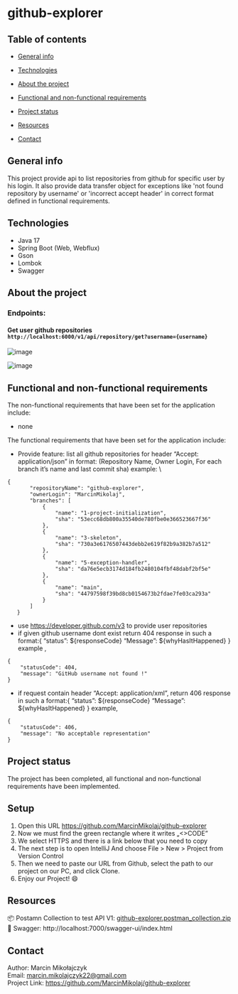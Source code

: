 # github-explorer

## Table of contents
- [General info](#general-info)
- [Technologies](#technologies)
- [About the project](#about-the-project)
  
- [Functional and non-functional requirements](#functional-and-non-functional-requirements)
- [Project status](#project-status)
- [Resources](#resources)
- [Contact](#contact)

## General info

This project provide api to list repositories from github for specific user by his login. It also provide data transfer object for exceptions like 'not found repository by username' or 'incorrect accept header' in correct format defined in functional requirements.

## Technologies
* Java 17
* Spring Boot (Web, Webflux)
* Gson
* Lombok
* Swagger

## About the project
### Endpoints:

#### Get user github repositories `http://localhost:6000/v1/api/repository/get?username={username}`

![image](https://github.com/MarcinMikolaj/github-explorer/assets/67873349/91a3482b-3d1c-48d9-9cbc-95a201e3494b)

![image](https://github.com/MarcinMikolaj/github-explorer/assets/67873349/7a8a0bac-4b0b-4942-8ee0-29a2bee9b80c)


## Functional and non-functional requirements

The non-functional requirements that have been set for the application include:
- none

The functional requirements that have been set for the application include:
- Provide feature: list all github repositories for header “Accept: application/json” in format: (Repository Name, Owner Login, For each branch it’s name and last commit sha)
example: \
 ```
{
        "repositoryName": "github-explorer",
        "ownerLogin": "MarcinMikolaj",
        "branches": [
            {
                "name": "1-project-initialization",
                "sha": "53ecc68db800a35540de780fbe0e366523667f36"
            },
            {
                "name": "3-skeleton",
                "sha": "730a3e6176507443debb2e619f82b9a382b7a512"
            },
            {
                "name": "5-exception-handler",
                "sha": "da76e5ecb3174d184fb2480104fbf48dabf2bf5e"
            },
            {
                "name": "main",
                "sha": "44797598f39bd8cb0154673b2fdae7fe03ca293a"
            }
        ]
    }
```
- use https://developer.github.com/v3 to provide user repositories
- if given github username dont exist return 404 response in such a format:{ “status”: ${responseCode} “Message”: ${whyHasItHappened} }
example ,
```
{
    "statusCode": 404,
    "message": "GitHub username not found !"
}
```
- if request contain header “Accept: application/xml”, return 406 response in such a format:{ “status”: ${responseCode} “Message”: ${whyHasItHappened} }
example,
```
{
    "statusCode": 406,
    "message": "No acceptable representation"
}
```


## Project status

The project has been completed, all functional and non-functional requirements have been implemented.

## Setup

1. Open this URL https://github.com/MarcinMikolaj/github-explorer
2. Now we must find the green rectangle where it writes „<>CODE”
3. We select HTTPS and there is a link below that you need to copy
4. The next step is to open IntelliJ And choose File > New > Project from Version Control
5. Then we need to paste our URL from Github, select the path to our project on our PC, and click Clone.
6. Enjoy our Project! 😄

## Resources

📦 Postamn Collection to test API V1: [github-explorer.postman_collection.zip](https://github.com/MarcinMikolaj/github-explorer/files/12566658/github-explorer.postman_collection.zip) \
🧪 Swagger: http://localhost:7000/swagger-ui/index.html

## Contact

Author: Marcin Mikołajczyk \
Email: marcin.mikolajczyk22@gmail.com \
Project Link: https://github.com/MarcinMikolaj/github-explorer

